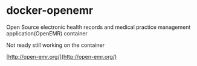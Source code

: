docker-openemr
==============

Open Source electronic health records and medical practice management application(OpenEMR) container

Not ready still working on the container 


[http://open-emr.org/](http://open-emr.org/)
